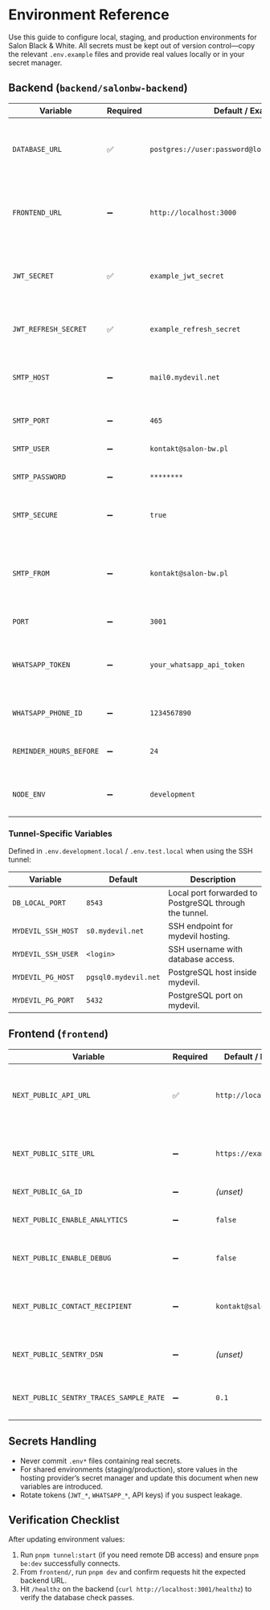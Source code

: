 # Environment Reference

Use this guide to configure local, staging, and production environments for Salon Black & White. All secrets must be kept out of version control—copy the relevant `.env.example` files and provide real values locally or in your secret manager.

## Backend (`backend/salonbw-backend`)

| Variable | Required | Default / Example | Description |
| --- | --- | --- | --- |
| `DATABASE_URL` | ✅ | `postgres://user:password@localhost:5432/database` | PostgreSQL connection string. In development, point to the SSH tunnel (`localhost:8543`). |
| `FRONTEND_URL` | ➖ | `http://localhost:3000` | Allowed origin for WebSocket/CORS. Optional; when omitted, any origin is accepted in dev. |
| `JWT_SECRET` | ✅ | `example_jwt_secret` | Secret for signing access tokens. Use a long random string in non-dev environments. |
| `JWT_REFRESH_SECRET` | ✅ | `example_refresh_secret` | Secret for signing refresh tokens. Must differ from `JWT_SECRET`. |
| `SMTP_HOST` | ➖ | `mail0.mydevil.net` | SMTP server used for transactional email (contact form, notifications). |
| `SMTP_PORT` | ➖ | `465` | SMTP server port. Use `465` for SSL or `587` for STARTTLS. |
| `SMTP_USER` | ➖ | `kontakt@salon-bw.pl` | SMTP username for authentication. |
| `SMTP_PASSWORD` | ➖ | `********` | SMTP password for the account above. |
| `SMTP_SECURE` | ➖ | `true` | Set to `true` when using SSL (port 465); otherwise `false`. |
| `SMTP_FROM` | ➖ | `kontakt@salon-bw.pl` | Sender address that appears in outgoing messages. Defaults to `SMTP_USER` when omitted. |
| `PORT` | ➖ | `3001` | HTTP port for the NestJS server. |
| `WHATSAPP_TOKEN` | ➖ | `your_whatsapp_api_token` | Token for WhatsApp Cloud API integration. Required only if reminders are enabled. |
| `WHATSAPP_PHONE_ID` | ➖ | `1234567890` | WhatsApp Business phone ID. |
| `REMINDER_HOURS_BEFORE` | ➖ | `24` | Hours before an appointment to send reminder messages. |
| `NODE_ENV` | ➖ | `development` | Set to `production` when deploying to disable TypeORM sync. |

### Tunnel-Specific Variables

Defined in `.env.development.local` / `.env.test.local` when using the SSH tunnel:

| Variable | Default | Description |
| --- | --- | --- |
| `DB_LOCAL_PORT` | `8543` | Local port forwarded to PostgreSQL through the tunnel. |
| `MYDEVIL_SSH_HOST` | `s0.mydevil.net` | SSH endpoint for mydevil hosting. |
| `MYDEVIL_SSH_USER` | `<login>` | SSH username with database access. |
| `MYDEVIL_PG_HOST` | `pgsql0.mydevil.net` | PostgreSQL host inside mydevil. |
| `MYDEVIL_PG_PORT` | `5432` | PostgreSQL port on mydevil. |

## Frontend (`frontend`)

| Variable | Required | Default / Example | Description |
| --- | --- | --- | --- |
| `NEXT_PUBLIC_API_URL` | ✅ | `http://localhost:3001` | Base URL for the backend API. Prefix with `https://` in production. |
| `NEXT_PUBLIC_SITE_URL` | ➖ | `https://example.com` | Public site URL used for metadata, share links, etc. |
| `NEXT_PUBLIC_GA_ID` | ➖ | *(unset)* | Google Analytics ID. |
| `NEXT_PUBLIC_ENABLE_ANALYTICS` | ➖ | `false` | Opt-in flag for analytics integrations. |
| `NEXT_PUBLIC_ENABLE_DEBUG` | ➖ | `false` | Enables debug UI helpers when true. |
| `NEXT_PUBLIC_CONTACT_RECIPIENT` | ➖ | `kontakt@salon-bw.pl` | Default recipient for the public contact form submissions. |
| `NEXT_PUBLIC_SENTRY_DSN` | ➖ | *(unset)* | Sentry DSN if error tracking is enabled. |
| `NEXT_PUBLIC_SENTRY_TRACES_SAMPLE_RATE` | ➖ | `0.1` | Sampling rate for Sentry tracing. |

## Secrets Handling

- Never commit `.env*` files containing real secrets.
- For shared environments (staging/production), store values in the hosting provider’s secret manager and update this document when new variables are introduced.
- Rotate tokens (`JWT_*`, `WHATSAPP_*`, API keys) if you suspect leakage.

## Verification Checklist

After updating environment values:

1. Run `pnpm tunnel:start` (if you need remote DB access) and ensure `pnpm be:dev` successfully connects.
2. From `frontend/`, run `pnpm dev` and confirm requests hit the expected backend URL.
3. Hit `/healthz` on the backend (`curl http://localhost:3001/healthz`) to verify the database check passes.

